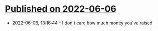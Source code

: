 # [Published on 2022-06-06](index.md)

* [2022-06-06, 13:16:44](https://news.ycombinator.com/item?id=31640047) - [I don't care how much money you've raised](https://news.ycombinator.com/item?id=31640047)
